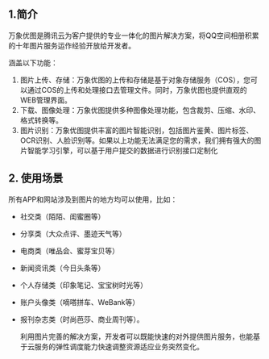 ## 1.简介

万象优图是腾讯云为客户提供的专业一体化的图片解决方案，将QQ空间相册积累的十年图片服务运作经验开放给开发者。

涵盖以下功能：

1. 图片上传、存储：万象优图的上传和存储是基于对象存储服务（COS），您可以通过COS的上传和处理接口去管理文件。同时，万象优图也提供直观的WEB管理界面。
2. 下载、图像处理：万象优图提供多种图像处理功能，包含裁剪、压缩、水印、格式转换等。
3. 图片识别：万象优图提供丰富的图片智能识别，包括图片鉴黄、图片标签、OCR识别、人脸识别等。如果以上功能无法满足您的需求，我们拥有强大的图片智能学习引擎，可以基于用户提交的数据进行识别接口定制化

## 2. 使用场景

所有APP和网站涉及到图片的地方均可以使用，比如：

+ 社交类（陌陌、闺蜜圈等）

+ 分享类（大众点评、墨迹天气等）

+ 电商类（唯品会、蜜芽宝贝等）

+ 新闻资讯类（今日头条等）

+ 个人存储类（印象笔记、宝宝树时光等）

+ 账户头像类（嘀嗒拼车、WeBank等）

+ 报刊杂志类（时尚芭莎、商业周刊等）。

  利用图片完善的解决方案，开发者可以既能快速的对外提供图片服务，也能基于云服务的弹性调度能力快速调整资源适应业务突然变化。